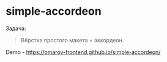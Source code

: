 # simple-accordeon

Задача:
> Вёрстка простого макета + аккордеон.

Demo - https://omarov-frontend.github.io/simple-accordeon/
